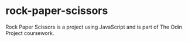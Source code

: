 # rock-paper-scissors

Rock Paper Scissors is a project using JavaScript and is part of The Odin Project coursework.

